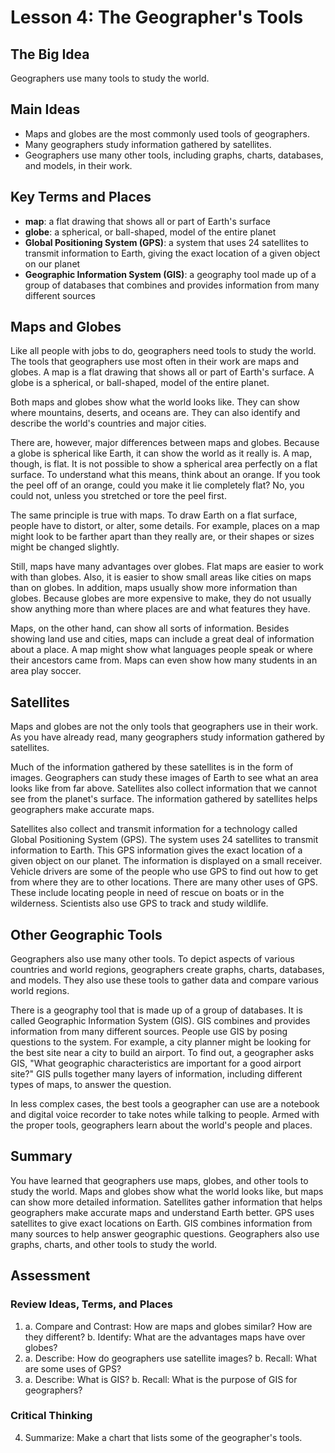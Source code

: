 # Lesson 4: The Geographer's Tools

## The Big Idea
Geographers use many tools to study the world.

## Main Ideas
- Maps and globes are the most commonly used tools of geographers.
- Many geographers study information gathered by satellites.
- Geographers use many other tools, including graphs, charts, databases, and models, in their work.

## Key Terms and Places
- **map**: a flat drawing that shows all or part of Earth's surface
- **globe**: a spherical, or ball-shaped, model of the entire planet
- **Global Positioning System (GPS)**: a system that uses 24 satellites to transmit information to Earth, giving the exact location of a given object on our planet
- **Geographic Information System (GIS)**: a geography tool made up of a group of databases that combines and provides information from many different sources

## Maps and Globes

Like all people with jobs to do, geographers need tools to study the world. The tools that geographers use most often in their work are maps and globes. A map is a flat drawing that shows all or part of Earth's surface. A globe is a spherical, or ball-shaped, model of the entire planet.

Both maps and globes show what the world looks like. They can show where mountains, deserts, and oceans are. They can also identify and describe the world's countries and major cities.

There are, however, major differences between maps and globes. Because a globe is spherical like Earth, it can show the world as it really is. A map, though, is flat. It is not possible to show a spherical area perfectly on a flat surface. To understand what this means, think about an orange. If you took the peel off of an orange, could you make it lie completely flat? No, you could not, unless you stretched or tore the peel first.

The same principle is true with maps. To draw Earth on a flat surface, people have to distort, or alter, some details. For example, places on a map might look to be farther apart than they really are, or their shapes or sizes might be changed slightly.

Still, maps have many advantages over globes. Flat maps are easier to work with than globes. Also, it is easier to show small areas like cities on maps than on globes. In addition, maps usually show more information than globes. Because globes are more expensive to make, they do not usually show anything more than where places are and what features they have.

Maps, on the other hand, can show all sorts of information. Besides showing land use and cities, maps can include a great deal of information about a place. A map might show what languages people speak or where their ancestors came from. Maps can even show how many students in an area play soccer.

## Satellites

Maps and globes are not the only tools that geographers use in their work. As you have already read, many geographers study information gathered by satellites.

Much of the information gathered by these satellites is in the form of images. Geographers can study these images of Earth to see what an area looks like from far above. Satellites also collect information that we cannot see from the planet's surface. The information gathered by satellites helps geographers make accurate maps.

Satellites also collect and transmit information for a technology called Global Positioning System (GPS). The system uses 24 satellites to transmit information to Earth. This GPS information gives the exact location of a given object on our planet. The information is displayed on a small receiver. Vehicle drivers are some of the people who use GPS to find out how to get from where they are to other locations. There are many other uses of GPS. These include locating people in need of rescue on boats or in the wilderness. Scientists also use GPS to track and study wildlife.

## Other Geographic Tools

Geographers also use many other tools. To depict aspects of various countries and world regions, geographers create graphs, charts, databases, and models. They also use these tools to gather data and compare various world regions.

There is a geography tool that is made up of a group of databases. It is called Geographic Information System (GIS). GIS combines and provides information from many different sources. People use GIS by posing questions to the system. For example, a city planner might be looking for the best site near a city to build an airport. To find out, a geographer asks GIS, "What geographic characteristics are important for a good airport site?" GIS pulls together many layers of information, including different types of maps, to answer the question.

In less complex cases, the best tools a geographer can use are a notebook and digital voice recorder to take notes while talking to people. Armed with the proper tools, geographers learn about the world's people and places.

## Summary

You have learned that geographers use maps, globes, and other tools to study the world. Maps and globes show what the world looks like, but maps can show more detailed information. Satellites gather information that helps geographers make accurate maps and understand Earth better. GPS uses satellites to give exact locations on Earth. GIS combines information from many sources to help answer geographic questions. Geographers also use graphs, charts, and other tools to study the world.

## Assessment

### Review Ideas, Terms, and Places
1. a. Compare and Contrast: How are maps and globes similar? How are they different?
   b. Identify: What are the advantages maps have over globes?
2. a. Describe: How do geographers use satellite images?
   b. Recall: What are some uses of GPS?
3. a. Describe: What is GIS?
   b. Recall: What is the purpose of GIS for geographers?

### Critical Thinking
4. Summarize: Make a chart that lists some of the geographer's tools.